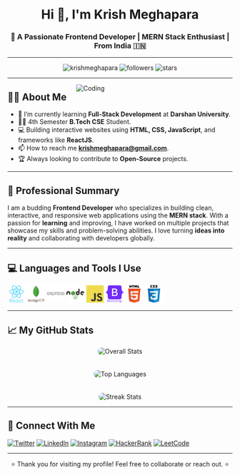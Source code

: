 <h1 align="center">Hi 👋, I'm Krish Meghapara</h1>
<h3 align="center">🚀 A Passionate Frontend Developer | MERN Stack Enthusiast | From India 🇮🇳</h3>

---

<p align="center"> 
  <img src="https://komarev.com/ghpvc/?username=krishmeghapara&label=Profile%20views&color=0e75b6&style=flat" alt="krishmeghapara" />
  <img src="https://img.shields.io/github/followers/krishmeghapara?style=social" alt="followers" />
  <img src="https://img.shields.io/github/stars/krishmeghapara?style=social" alt="stars" />
</p>

---

<img align="right" alt="Coding" width="350" src="https://camo.githubusercontent.com/88adc7c88c9d3dba7479020846ed35d13410e3707c7f149e1c6140cc6beaef9a/68747470733a2f2f70687973696373677572756b756c2e66696c65732e776f726470726573732e636f6d2f323031392f30322f6368617261637465722d312e676966">

## 👨‍💻 **About Me**

- 🌱 I’m currently learning **Full-Stack Development** at **Darshan University**.
- 👨‍🎓 4th Semester **B.Tech CSE** Student.
- 💻 Building interactive websites using **HTML, CSS, JavaScript**, and frameworks like **ReactJS**.
- 📫 How to reach me **krishmeghapara@gmail.com**.
- 🏆 Always looking to contribute to **Open-Source** projects.

---

## 🌟 **Professional Summary**

I am a budding **Frontend Developer** who specializes in building clean, interactive, and responsive web applications using the **MERN stack**. With a passion for **learning** and improving, I have worked on multiple projects that showcase my skills and problem-solving abilities. I love turning **ideas into reality** and collaborating with developers globally.

---

## 💻 **Languages and Tools I Use**

<p align="left">
  <a href="https://reactjs.org/" target="_blank"><img src="https://raw.githubusercontent.com/devicons/devicon/master/icons/react/react-original-wordmark.svg" alt="react" width="40" height="40"/></a>
  <a href="https://www.mongodb.com/" target="_blank"><img src="https://raw.githubusercontent.com/devicons/devicon/master/icons/mongodb/mongodb-original-wordmark.svg" alt="mongodb" width="40" height="40"/></a>
  <a href="https://expressjs.com" target="_blank"><img src="https://raw.githubusercontent.com/devicons/devicon/master/icons/express/express-original-wordmark.svg" alt="express" width="40" height="40"/></a>
  <a href="https://nodejs.org" target="_blank"><img src="https://raw.githubusercontent.com/devicons/devicon/master/icons/nodejs/nodejs-original-wordmark.svg" alt="nodejs" width="40" height="40"/></a>
  <a href="https://developer.mozilla.org/en-US/docs/Web/JavaScript" target="_blank"><img src="https://raw.githubusercontent.com/devicons/devicon/master/icons/javascript/javascript-original.svg" alt="javascript" width="40" height="40"/></a>
  <a href="https://getbootstrap.com" target="_blank"><img src="https://raw.githubusercontent.com/devicons/devicon/master/icons/bootstrap/bootstrap-plain-wordmark.svg" alt="bootstrap" width="40" height="40"/></a>
  <a href="https://www.w3.org/html/" target="_blank"><img src="https://raw.githubusercontent.com/devicons/devicon/master/icons/html5/html5-original-wordmark.svg" alt="html5" width="40" height="40"/></a>
  <a href="https://www.w3schools.com/css/" target="_blank"><img src="https://raw.githubusercontent.com/devicons/devicon/master/icons/css3/css3-original-wordmark.svg" alt="css3" width="40" height="40"/></a>
</p>

---

## 📈 **My GitHub Stats**

<div align="center">
  
  <!-- Overall Stats -->
  <img 
    src="https://github-readme-stats.vercel.app/api?username=krishmeghapara&show_icons=true&locale=en&theme=radical" 
    alt="Overall Stats" 
    style="border-radius: 10px; margin-bottom: 20px;" />
  
  <!-- Top Languages -->
  <img 
    src="https://github-readme-stats.vercel.app/api/top-langs?username=krishmeghapara&show_icons=true&locale=en&layout=compact&theme=radical" 
    alt="Top Languages" 
    style="border-radius: 10px; margin-bottom: 20px;" />
  
  <!-- Streak Stats -->
  <img 
    src="https://github-readme-streak-stats.herokuapp.com/?user=KrishMeghapara&theme=radical" 
    alt="Streak Stats" 
    style="border-radius: 10px;" />

</div>

---




## 🔗 **Connect With Me**

<p align="left">
  <a href="https://twitter.com/krishmeghapara" target="blank"><img src="https://img.icons8.com/color/48/000000/twitter--v1.png" alt="Twitter"/></a>
  <a href="https://linkedin.com/in/krish-meghapara-49571b2a7/" target="blank"><img src="https://img.icons8.com/color/48/000000/linkedin.png" alt="LinkedIn"/></a>
  <a href="https://www.instagram.com/krish_meghapara/" target="blank"><img src="https://img.icons8.com/color/48/000000/instagram-new.png" alt="Instagram"/></a>
  <a href="https://www.hackerrank.com/profile/krishmeghapara2" target="blank"><img src="https://img.icons8.com/external-tal-revivo-shadow-tal-revivo/48/000000/external-hackerrank-is-a-technology-company-that-focuses-on-competitive-programming-logo-shadow-tal-revivo.png" alt="HackerRank"/></a>
  <a href="https://leetcode.com/u/KrishMeghapara/" target="blank"><img src="https://img.icons8.com/external-tal-revivo-shadow-tal-revivo/48/000000/external-level-up-your-coding-skills-and-quickly-land-a-job-logo-shadow-tal-revivo.png" alt="LeetCode"/></a>
</p>

---
<p align="center">⭐️ Thank you for visiting my profile! Feel free to collaborate or reach out. ⭐️</p>
